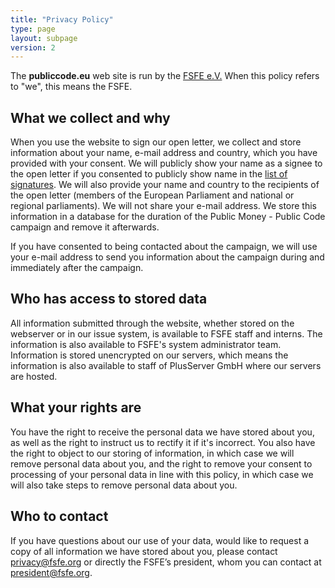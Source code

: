 ```yaml
---
title: "Privacy Policy"
type: page
layout: subpage
version: 2
---
```


The **publiccode.eu** web site is run by the
[FSFE e.V.](https://fsfe.org/about/legal/imprint.html)
When this policy refers to "we", this means the FSFE.

## What we collect and why

When you use the website to sign our open letter, we collect
and store information about your name, e-mail address and country,
which you have provided with your consent. We will publicly
show your name as a signee to the open letter if you consented 
to publicly show name in the [list of 
signatures](/openletter/all-signatures). We will also
provide your name and country to the recipients of the open
letter (members of the European Parliament and national or
regional parliaments). We will not share your e-mail address.
We store this information in a database for the duration of the
Public Money - Public Code campaign and remove it afterwards.

If you have consented to being contacted about the campaign, we
will use your e-mail address to send you information about the
campaign during and immediately after the campaign. 

## Who has access to stored data

All information submitted through the website, whether stored
on the webserver or in our issue system, is available to FSFE
staff and interns. The information is also available to FSFE's
system administrator team. Information is stored unencrypted on
our servers, which means the information is also available to
staff of PlusServer GmbH where our servers are hosted. 

## What your rights are

You have the right to receive the personal data we have stored
about you, as well as the right to instruct us to rectify it if
it's incorrect. You also have the right to object to our storing
of information, in which case we will remove personal data about
you, and the right to remove your consent to processing of your
personal data in line with this policy, in which case we will
also take steps to remove personal data about you. 

## Who to contact

If you have questions about our use of your data, would like to request 
a copy of all information we have stored about you, please contact 
privacy@fsfe.org or directly the FSFE’s president, whom you can contact 
at president@fsfe.org.

